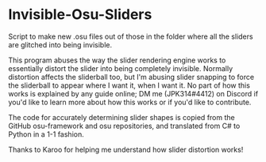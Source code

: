 # Invisible-Osu-Sliders
Script to make new .osu files out of those in the folder where all the sliders are glitched into being invisible.

This program abuses the way the slider rendering engine works to essentially distort the slider into being completely invisible. Normally distortion affects the sliderball too,
but I'm abusing slider snapping to force the sliderball to appear where I want it, when I want it. No part of how this works is explained by any guide online; DM me
(JPK314#4412) on Discord if you'd like to learn more about how this works or if you'd like to contribute.

The code for accurately determining slider shapes is copied from the GitHub osu-framework and osu repositories, and translated from C# to Python in a 1-1 fashion.

Thanks to Karoo for helping me understand how slider distortion works!

